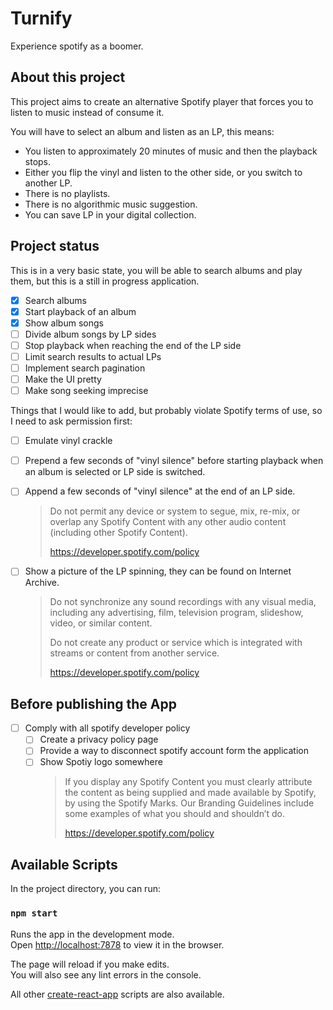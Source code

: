 # Turnify

Experience spotify as a boomer.

## About this project

This project aims to create an alternative Spotify player that forces you to listen to music instead of consume it.

You will have to select an album and listen as an LP, this means:
 
 * You listen to approximately 20 minutes of music and then the playback stops.
 * Either you flip the vinyl and listen to the other side, or you switch to another LP.
 * There is no playlists.
 * There is no algorithmic music suggestion.
 * You can save LP in your digital collection.

## Project status

This is in a very basic state, you will be able to search albums and play them, but this is a still in progress application.

* [x] Search albums
* [x] Start playback of an album
* [x] Show album songs
* [ ] Divide album songs by LP sides
* [ ] Stop playback when reaching the end of the LP side
* [ ] Limit search results to actual LPs
* [ ] Implement search pagination
* [ ] Make the UI pretty
* [ ] Make song seeking imprecise

Things that I would like to add, but probably violate Spotify terms of use, so I need to ask permission first:

* [ ] Emulate vinyl crackle
* [ ] Prepend a few seconds of "vinyl silence" before starting playback when an album is selected or LP side is switched.
* [ ] Append a few seconds of "vinyl silence" at the end of an LP side.
  > Do not permit any device or system to segue, mix, re-mix, or overlap any Spotify Content with any other audio content (including other Spotify Content).
  > 
  > https://developer.spotify.com/policy

* [ ] Show a picture of the LP spinning, they can be found on Internet Archive.
  > Do not synchronize any sound recordings with any visual media, including any advertising, film, television program, slideshow, video, or similar content.
  > 
  > Do not create any product or service which is integrated with streams or content from another service.
  > 
  > https://developer.spotify.com/policy 


## Before publishing the App

* [ ] Comply with all spotify developer policy
  * [ ] Create a privacy policy page
  * [ ] Provide a way to disconnect spotify account form the application
  * [ ] Show Spotiy logo somewhere 
    > If you display any Spotify Content you must clearly attribute the content as being supplied and made available by Spotify, by using the Spotify Marks. Our Branding Guidelines include some examples of what you should and shouldn’t do.
    >
    > https://developer.spotify.com/policy 

## Available Scripts

In the project directory, you can run:

### `npm start`

Runs the app in the development mode.\
Open [http://localhost:7878](http://localhost:7878) to view it in the browser.

The page will reload if you make edits.\
You will also see any lint errors in the console.


All other [create-react-app](https://github.com/facebook/create-react-app) scripts are also available.
